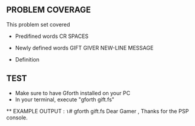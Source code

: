 ## PROBLEM COVERAGE ##

This problem set covered

- Predifined words
    CR
    SPACES

- Newly defined words
    GIFT
    GIVER
    NEW-LINE 
    MESSAGE
    
- Definition 

## TEST ##

- Make sure to have Gforth installed on your PC
- In your terminal, execute "gforth gift.fs"

** EXAMPLE OUTPUT :
    ١# gforth gift.fs
Dear Gamer ,
          Thanks for the PSP console.
    
